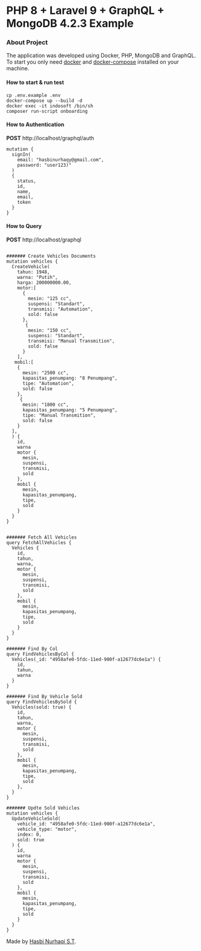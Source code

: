 # PHP 8 + Laravel 9 + GraphQL + MongoDB 4.2.3 Example

### About Project

The application was developed using Docker, PHP, MongoDB and GraphQL. To start you only need [docker](https://docs.docker.com/engine/install/ubuntu/) 
and [docker-compose](https://docs.docker.com/compose/install/) installed on your machine.

#### How to start & run test

```
cp .env.example .env
docker-compose up --build -d
docker exec -it indosoft /bin/sh
composer run-script onboarding
```

#### How to Authentication

**POST** http://localhost/graphql/auth

```
mutation {
  signIn(
    email: "hasbinurhaqy@gmail.com",
    password: "user123)"
  )
  {
    status,
    id,
    name,
    email,
    token
  }
}

```

#### How to Query

**POST** http://localhost/graphql

```

####### Create Vehicles Documents
mutation vehicles {
  CreateVehicle(
    tahun: 1948,
    warna: "Putih",
    harga: 200000000.00,
    motor:[
      {
        mesin: "125 cc",
        suspensi: "Standart",
        transmisi: "Automation",
        sold: false
      },
       {
        mesin: "150 cc",
        suspensi: "Standart",
        transmisi: "Manual Transmition",
        sold: false
      }
    ],
   mobil:[
    {
      mesin: "2500 cc",
      kapasitas_penumpang: "8 Penumpang",
      tipe: "Automation",
      sold: false
    },
     {
      mesin: "1800 cc",
      kapasitas_penumpang: "5 Penumpang",
      tipe: "Manual Transmition",
      sold: false
    }
  ],
  ) {
    id,
    warna
    motor {
      mesin,
      suspensi,
      transmisi,
      sold
    },
    mobil {
      mesin,
      kapasitas_penumpang,
      tipe,
      sold
    }
  }
}


####### Fetch All Vehicles
query FetchAllVehicles {
  Vehicles {
    id,
    tahun,
    warna,
    motor {
      mesin,
      suspensi,
      transmisi,
      sold
    },
    mobil {
      mesin,
      kapasitas_penumpang,
      tipe,
      sold
    }
  }
}

####### Find By Col
query FindVehiclesByCol {
  Vehicles(_id: "4958afe0-5fdc-11ed-900f-a12677dc6e1a") {
    id,
    tahun,
    warna
  }
}

####### Find By Vehicle Sold
query FindVehiclesBySold {
  Vehicles(sold: true) {
    id,
    tahun,
    warna,
    motor {
      mesin,
      suspensi,
      transmisi,
      sold
    },
    mobil {
      mesin,
      kapasitas_penumpang,
      tipe,
      sold
    },
  }
}

####### Updte Sold Vehicles
mutation vehicles {
  UpdateVehicleSold(
    vehicle_id: "4958afe0-5fdc-11ed-900f-a12677dc6e1a",
    vehicle_type: "motor",
    index: 0,
    sold: true
  ) {
    id,
    warna
    motor {
      mesin,
      suspensi,
      transmisi,
      sold
    },
    mobil {
      mesin,
      kapasitas_penumpang,
      tipe,
      sold
    }
  }
}

```

Made by [Hasbi Nurhaqi S.T](https://www.linkedin.com/in/hasbi-nurhaqi-a10a53241/).